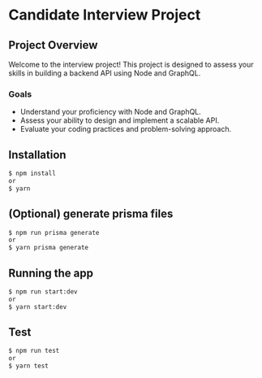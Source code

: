 # Candidate Interview Project

## Project Overview

Welcome to the interview project! This project is designed to assess your skills in building a backend API using Node and GraphQL.

### Goals

- Understand your proficiency with Node and GraphQL.
- Assess your ability to design and implement a scalable API.
- Evaluate your coding practices and problem-solving approach.

## Installation

```bash
$ npm install
or
$ yarn
```

## (Optional) generate prisma files

```bash
$ npm run prisma generate
or
$ yarn prisma generate

```

## Running the app

```bash
$ npm run start:dev
or
$ yarn start:dev
```

## Test

```bash
$ npm run test
or
$ yarn test
```
